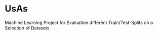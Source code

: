 # UsAs
Machine Learning Project for Evaluation different Train/Test-Splits on a Selection of Datasets
